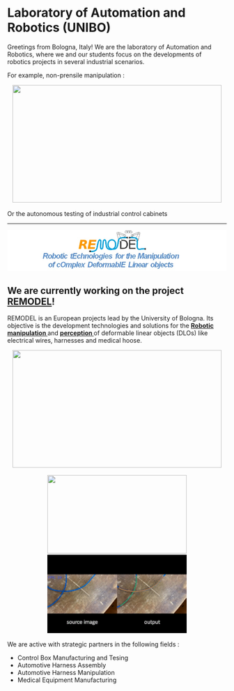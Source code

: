# Laboratory of Automation and Robotics (UNIBO) #

Greetings from Bologna, Italy! We are the laboratory of Automation and Robotics, where we and our students focus on the developments of robotics projects in several industrial scenarios.

For example, non-prensile manipulation :

<p align="center">
  <img width="480" height="270" src="video/robot_waiter.gif">
</p>

Or the autonomous testing of industrial control cabinets


________________________________



![remodel LOGO](figs/header.jpg)

## We are currently working on the project  [REMODEL](https://link-url-here.org)! ##

REMODEL is an European projects lead by the University of Bologna. Its objective is the development technologies and solutions for the <b> <u>Robotic </u></b>  <b> <u>manipulation </u></b>  and <b> <u>perception </u></b>  of deformable linear objects (DLOs) like electrical wires, harnesses and medical hoose.
<p align="center">
  <img width="480" height="270" src="video/pin2pin.gif">
</p>

<p align="center">
  <img width="320" height="180" src="video/wiring.gif">
  <img width="320" height="180" src="video/RT-DLO.gif">
</p>

We are active with strategic partners in the following fields :
<ul>
  <li>Control Box Manufacturing and Tesing</li>
  <li>Automotive Harness Assembly</li>
  <li>Automotive Harness Manipulation</li>
  <li>Medical Equipment Manufacturing</li>
</ul>





